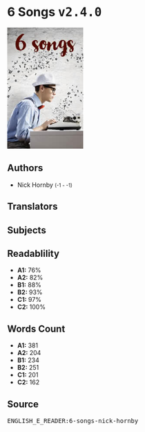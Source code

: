 # 6 Songs <kbd>v2.4.0</kbd>

![](./cover.medium.jpg "")

## Authors


 - Nick Hornby <small>(-1 - -1)</small>

## Translators



## Subjects



## Readablility


 - **A1:** 76%
 - **A2:** 82%
 - **B1:** 88%
 - **B2:** 93%
 - **C1:** 97%
 - **C2:** 100%

## Words Count


 - **A1:** 381
 - **A2:** 204
 - **B1:** 234
 - **B2:** 251
 - **C1:** 201
 - **C2:** 162

## Source


<kbd>ENGLISH_E_READER:6-songs-nick-hornby</kbd>
